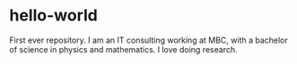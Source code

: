 # hello-world
First ever repository.
I am an IT consulting working at MBC, with a bachelor of science in physics and mathematics. I love doing research.
